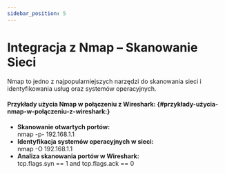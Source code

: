 ```yaml
---
sidebar_position: 5
---
```


# Integracja z Nmap – Skanowanie Sieci

Nmap to jedno z najpopularniejszych narzędzi do skanowania sieci i identyfikowania usług oraz systemów operacyjnych.

#### **Przykłady użycia Nmap w połączeniu z Wireshark:** {#przykłady-użycia-nmap-w-połączeniu-z-wireshark:}

* **Skanowanie otwartych portów:**  
  nmap \-p- 192.168.1.1  
* **Identyfikacja systemów operacyjnych w sieci:**  
  nmap \-O 192.168.1.1  
* **Analiza skanowania portów w Wireshark:**  
  tcp.flags.syn \== 1 and tcp.flags.ack \== 0